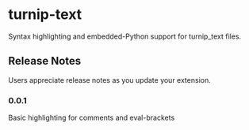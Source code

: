 # turnip-text

Syntax highlighting and embedded-Python support for turnip_text files.

## Release Notes

Users appreciate release notes as you update your extension.

### 0.0.1

Basic highlighting for comments and eval-brackets
